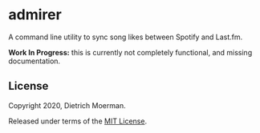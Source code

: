 # admirer

A command line utility to sync song likes between Spotify and Last.fm.

**Work In Progress:** this is currently not completely functional, and missing documentation.

## License

Copyright 2020, Dietrich Moerman.

Released under terms of the [MIT License](LICENSE).

